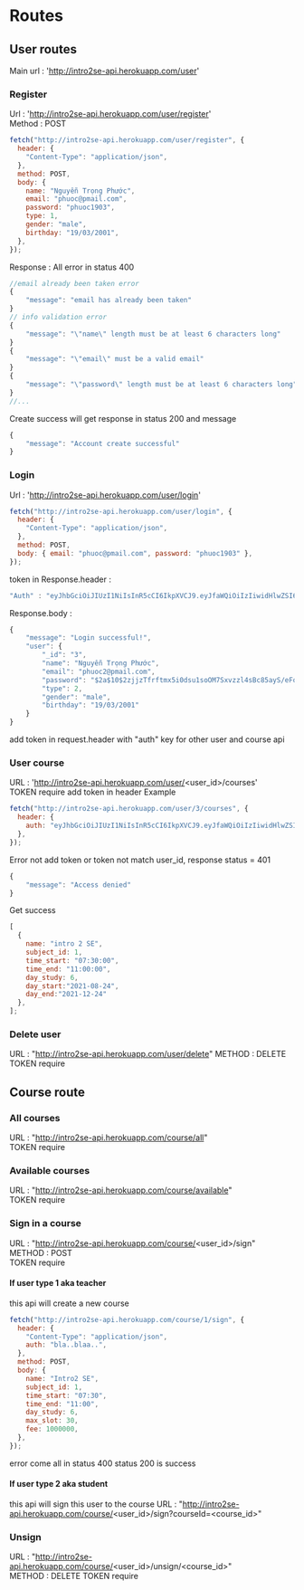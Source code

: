 # Routes

## User routes

Main url : 'http://intro2se-api.herokuapp.com/user'

### Register

Url : 'http://intro2se-api.herokuapp.com/user/register'  
Method : POST

```javascript
fetch("http://intro2se-api.herokuapp.com/user/register", {
  header: {
    "Content-Type": "application/json",
  },
  method: POST,
  body: {
    name: "Nguyễn Trọng Phước",
    email: "phuoc@pmail.com",
    password: "phuoc1903",
    type: 1,
    gender: "male",
    birthday: "19/03/2001",
  },
});
```

Response :
All error in status 400

```javascript
//email already been taken error
{
    "message": "email has already been taken"
}
// info validation error
{
    "message": "\"name\" length must be at least 6 characters long"
}
{
    "message": "\"email\" must be a valid email"
}
{
    "message": "\"password\" length must be at least 6 characters long"
}
//...
```

Create success will get response in status 200 and message

```javascript
{
    "message": "Account create successful"
}
```

### Login

Url : 'http://intro2se-api.herokuapp.com/user/login'

```javascript
fetch("http://intro2se-api.herokuapp.com/user/login", {
  header: {
    "Content-Type": "application/json",
  },
  method: POST,
  body: { email: "phuoc@pmail.com", password: "phuoc1903" },
});
```

token in Response.header :

```javascript
"Auth" : "eyJhbGciOiJIUzI1NiIsInR5cCI6IkpXVCJ9.eyJfaWQiOiIzIiwidHlwZSI6MiwiaWF0IjoxNjM0NjUxMTY3fQ.e4ujo04URPb0LMcCJNfURebeUFzz3kI3heQoLdHCDfM"
```

Response.body :

```javascript
{
    "message": "Login successful!",
    "user": {
        "_id": "3",
        "name": "Nguyễn Trọng Phước",
        "email": "phuoc2@pmail.com",
        "password": "$2a$10$2zjjzTfrftmx5i0dsu1soOM7Sxvzzl4sBc85ayS/eFqoQXEc3bVuy",
        "type": 2,
        "gender": "male",
        "birthday": "19/03/2001"
    }
}
```

add token in request.header with "auth" key for other user and course api

### User course

URL : 'http://intro2se-api.herokuapp.com/user/<user_id>/courses'  
TOKEN require
add token in header
Example

```javascript
fetch("http://intro2se-api.herokuapp.com/user/3/courses", {
  header: {
    auth: "eyJhbGciOiJIUzI1NiIsInR5cCI6IkpXVCJ9.eyJfaWQiOiIzIiwidHlwZSI6MiwiaWF0IjoxNjM0NjUxMTY3fQ.e4ujo04URPb0LMcCJNfURebeUFzz3kI3heQoLdHCDfM",
  },
});
```

Error not add token or token not match user_id, response status = 401

```javascript
{
    "message": "Access denied"
}
```

Get success

```javascript
[
  {
    name: "intro 2 SE",
    subject_id: 1,
    time_start: "07:30:00",
    time_end: "11:00:00",
    day_study: 6,
    day_start:"2021-08-24",
    day_end:"2021-12-24"
  },
];
```

### Delete user

URL : "http://intro2se-api.herokuapp.com/user/delete"
METHOD : DELETE
TOKEN require

## Course route

### All courses

URL : "http://intro2se-api.herokuapp.com/course/all"  
TOKEN require

### Available courses

URL : "http://intro2se-api.herokuapp.com/course/available"  
TOKEN require

### Sign in a course

URL : "http://intro2se-api.herokuapp.com/course/<user_id>/sign"  
METHOD : POST  
TOKEN require

#### If user type 1 aka teacher

this api will create a new course

```javascript
fetch("http://intro2se-api.herokuapp.com/course/1/sign", {
  header: {
    "Content-Type": "application/json",
    auth: "bla..blaa..",
  },
  method: POST,
  body: {
    name: "Intro2 SE",
    subject_id: 1,
    time_start: "07:30",
    time_end: "11:00",
    day_study: 6,
    max_slot: 30,
    fee: 1000000,
  },
});
```

error come all in status 400
status 200 is success

#### If user type 2 aka student

this api will sign this user to the course
URL : "http://intro2se-api.herokuapp.com/course/<user_id>/sign?courseId=<course_id>"

### Unsign

URL : "http://intro2se-api.herokuapp.com/course/<user_id>/unsign/<course_id>"  
METHOD : DELETE
TOKEN require
